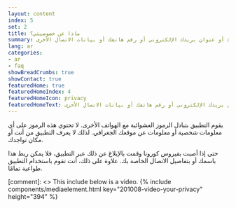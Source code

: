 ```yaml
---
layout: content
index: 5
set: 2
title: ماذا عن خصوصيتي؟
summary: يعمل التطبيق بدون الحاجة إلى معرفة موقعك الجغرافي أو اسمك أو عنوان بريدك الإلكتروني أو رقم هاتفك أو بيانات الاتصال الأخرى.
lang: ar
categories:
- ar
- faq
showBreadCrumbs: true
showContact: true
featuredHome: true
featuredHomeIndex: 4
featuredHomeIcon: privacy
featuredHomeText: يعمل التطبيق بدون الحاجة إلى معرفة موقعك الجغرافي أو اسمك أو عنوان بريدك الإلكتروني أو رقم هاتفك أو بيانات الاتصال الأخرى.
---
```


يقوم التطبيق بتبادل الرموز العشوائية مع الهواتف الأخرى. لا تحتوي هذه الرموز على أي معلومات شخصية أو معلومات عن موقعك الجغرافي. لذلك لا يعرف التطبيق من أنت أو مكان تواجدك.

حتى إذا أصبت بفيروس كورونا وقمت بالإبلاغ عن ذلك عبر التطبيق، فلا يمكن ربط هذا باسمك أو بتفاصيل الاتصال الخاصة بك. علاوة على ذلك، أنت تقوم باستخدام التطبيق طواعية تمامًا.

[comment]: <> This include below is a video.
{% include components/mediaelement.html key="201008-video-your-privacy" height="394" %}
